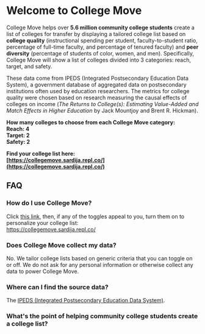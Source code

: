 # Welcome to College Move

College Move helps over **5.6 million community college students** create a list of colleges for transfer by displaying a tailored college list based on **college quality** (instructional spending per student, faculty-to-student ratio, percentage of full-time faculty, and percentage of	tenured faculty) and **peer diversity** (percentage of students of color, women, and men). Specifically, College Move will show a list of colleges divided into 3 categories: reach, target, and safety.

These data come from IPEDS (Integrated Postsecondary Education Data System), a government database of aggregated data on postsecondary institutions often used by education researchers. The metrics for college quality were chosen based on research measuring the causal effects of colleges on income (*The Returns to College(s): Estimating Value-Added and Match Effects in Higher Education* by Jack Mountjoy and Brent R. Hickman).

**How many colleges to choose from each College Move category:**  
**Reach: 4**  
**Target: 2**  
**Safety: 2**

**Find your college list here:**  
**[https://collegemove.sardija.repl.co/](https://collegemove.sardija.repl.co/)**

## FAQ

### How do I use College Move?
Click [this link](https://collegemove.sardija.repl.co/), then, if any of the toggles appeal to you, turn them on to personalize your college list:  
https://collegemove.sardija.repl.co/

### Does College Move collect my data?
No. We tailor college lists based on generic criteria that you can toggle on or off. We do not ask for any personal information or otherwise collect any data to power College Move.
 
### Where can I find the source data?
The [IPEDS (Integrated Postsecondary Education Data System)](https://nces.ed.gov/ipeds/datacenter/InstitutionByName.aspx?goToReportId=1).

### What's the point of helping community college students create a college list?
